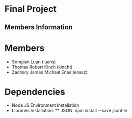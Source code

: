 <h1>Final Project</h1>
<h2>Members Information</h2>

# Members

* Songjian Luan (luans)
* Thomas Robert Kinch (kincht)
* Zachary James Michael Enas (enasz)

# Dependencies

* Node JS Environment Installation
* Libraries Installation:
** JSON: npm install --save jsonfile
